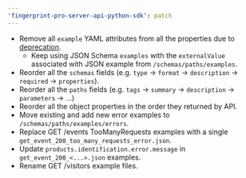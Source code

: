 ```yaml
---
'fingerprint-pro-server-api-python-sdk': patch
---
```


- Remove all `example` YAML attributes from all the properties due to [deprecation](https://spec.openapis.org/oas/v3.1.0#fixed-fields-19).
  - Keep using JSON Schema `examples` with the `externalValue` associated with JSON example from `/schemas/paths/examples`.
- Reorder all the `schemas` fields (e.g. `type` -> `format` -> `description` -> `required` -> `properties`).
- Reorder all the `paths` fields (e.g. `tags` -> `summary` -> `description` -> `parameters` -> ...)
- Reorder all the object properties in the order they returned by API.
- Move existing and add new error examples to `/schemas/paths/examples/errors`.
- Replace GET /events TooManyRequests examples with a single `get_event_200_too_many_requests_error.json`.
- Update `products.identification.error.message` in `get_event_200_<...>.json` examples.
- Rename GET /visitors example files.